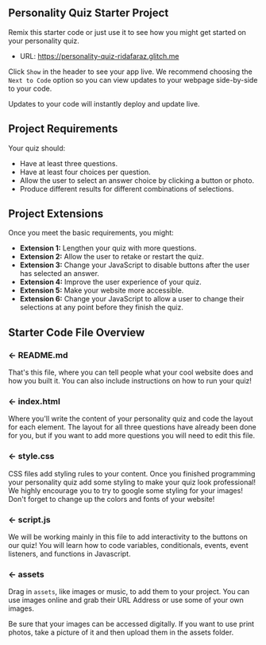 ## Personality Quiz Starter Project

Remix this starter code or just use it to see how you might get started on your personality quiz.
- URL: https://personality-quiz-ridafaraz.glitch.me

Click `Show` in the header to see your app live. We recommend choosing the `Next to Code` option so you can view updates to your webpage side-by-side to your code. 

Updates to your code will instantly deploy and update live.

## Project Requirements
Your quiz should:

* Have at least three questions.
* Have at least four choices per question.
* Allow the user to select an answer choice by clicking a button or photo.
* Produce different results for different combinations of selections.

## Project Extensions
Once you meet the basic requirements, you might:

* **Extension 1:** Lengthen your quiz with more questions.
* **Extension 2:** Allow the user to retake or restart the quiz.
* **Extension 3:** Change your JavaScript to disable buttons after the user has selected an answer.
* **Extension 4:** Improve the user experience of your quiz.
* **Extension 5:** Make your website more accessible.
* **Extension 6:** Change your JavaScript to allow a user to change their selections at any point before they finish the quiz.

## Starter Code File Overview

### ← README.md

That's this file, where you can tell people what your cool website does and how you built it. You can also include instructions on how to run your quiz!

### ← index.html

Where you'll write the content of your personality quiz and code the layout for each element.
The layout for all three questions have already been done for you, but if you want to add more questions you will need to edit this file. 

### ← style.css

CSS files add styling rules to your content. Once you finished programming your personality quiz add some styling to make your quiz look professional! 
We highly encourage you to try to google some styling for your images! Don't forget to change up the colors and fonts of your website!

### ← script.js

We will be working mainly in this file to add interactivity to the buttons on our quiz! You will learn how to code variables, conditionals, events, event listeners, and functions in Javascript.

### ← assets

Drag in `assets`, like images or music, to add them to your project. You can use images online and grab their URL Address or use some of your own images.

Be sure that your images can be accessed digitally. If you want to use print photos, take a picture of it and then upload them in the assets folder.
